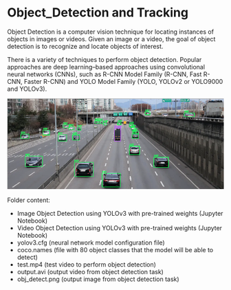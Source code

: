# Object_Detection and Tracking
Object Detection is a computer vision technique for locating instances of objects in images or videos. 
Given an image or a video, the goal of object detection is to recognize and locate objects of interest.

There is a variety of techniques to perform object detection. Popular approaches are deep learning–based approaches using convolutional neural networks (CNNs), such as R-CNN Model Family (R-CNN, Fast R-CNN, Faster R-CNN) and YOLO Model Family (YOLO, YOLOv2 or YOLO9000 and YOLOv3).


![alt text](https://github.com/buropas/Object_Detection/blob/main/Obj_detect.png?raw=true)



Folder content:
- Image Object Detection using YOLOv3 with pre-trained weights (Jupyter Notebook)
- Video Object Detection using YOLOv3 with pre-trained weights (Jupyter Notebook)
- yolov3.cfg (neural network model configuration file)
- coco.names (file with 80 object classes that the model will be able to detect)
- test.mp4 (test video to perform object detection)
- output.avi (output video from object detection task)
- obj_detect.png (output image from object detection task)

